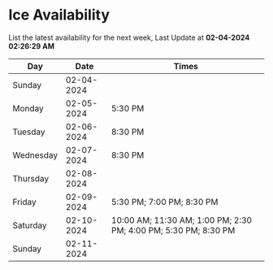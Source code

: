 # Ice Availability

List the latest availability for the next week, Last Update at **02-04-2024 02:26:29 AM**

| Day         | Date        | Times       |
| ----------- | ----------- | ----------- |
|Sunday|02-04-2024||
|Monday|02-05-2024|5:30 PM|
|Tuesday|02-06-2024|8:30 PM|
|Wednesday|02-07-2024|8:30 PM|
|Thursday|02-08-2024||
|Friday|02-09-2024|5:30 PM; 7:00 PM; 8:30 PM|
|Saturday|02-10-2024|10:00 AM; 11:30 AM; 1:00 PM; 2:30 PM; 4:00 PM; 5:30 PM; 8:30 PM|
|Sunday|02-11-2024||

